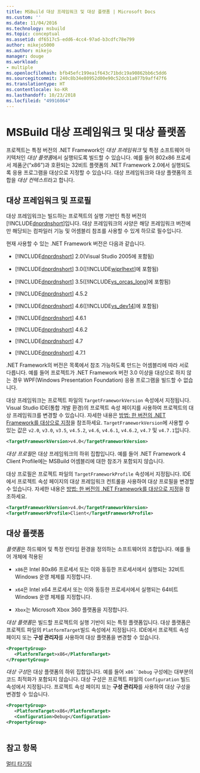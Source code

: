 ```yaml
---
title: MSBuild 대상 프레임워크 및 대상 플랫폼 | Microsoft Docs
ms.custom: ''
ms.date: 11/04/2016
ms.technology: msbuild
ms.topic: conceptual
ms.assetid: df6517c5-edd6-4cc4-97ad-b3cdfc78e799
author: mikejo5000
ms.author: mikejo
manager: douge
ms.workload:
- multiple
ms.openlocfilehash: bfb45efc199ea1f643c71bdc19a90862bb6c5dd6
ms.sourcegitcommit: 240c8b34e80952d00e90c52dcb1a077b9aff47f6
ms.translationtype: HT
ms.contentlocale: ko-KR
ms.lasthandoff: 10/23/2018
ms.locfileid: "49916064"
---
```

# <a name="msbuild-target-framework-and-target-platform"></a>MSBuild 대상 프레임워크 및 대상 플랫폼
프로젝트는 특정 버전의 .NET Framework인 *대상 프레임워크* 및 특정 소프트웨어 아키텍처인 *대상 플랫폼*에서 실행되도록 빌드할 수 있습니다.  예를 들어 802x86 프로세서 제품군(“x86”)과 호환되는 32비트 플랫폼의 .NET Framework 2.0에서 실행되도록 응용 프로그램을 대상으로 지정할 수 있습니다. 대상 프레임워크와 대상 플랫폼의 조합을 *대상 컨텍스트*라고 합니다.  
  
## <a name="target-framework-and-profile"></a>대상 프레임워크 및 프로필  
 대상 프레임워크는 빌드하는 프로젝트의 실행 기반인 특정 버전의 [!INCLUDE[dnprdnshort](../code-quality/includes/dnprdnshort_md.md)]입니다. 대상 프레임워크의 사양은 해당 프레임워크 버전에만 해당되는 컴파일러 기능 및 어셈블리 참조를 사용할 수 있게 하므로 필수입니다.  
  
 현재 사용할 수 있는 .NET Framework 버전은 다음과 같습니다.  
  
- [!INCLUDE[dnprdnshort](../code-quality/includes/dnprdnshort_md.md)] 2.0(Visual Studio 2005에 포함됨)  
  
- [!INCLUDE[dnprdnshort](../code-quality/includes/dnprdnshort_md.md)] 3.0([!INCLUDE[wiprlhext](../debugger/includes/wiprlhext_md.md)]에 포함됨)  
  
- [!INCLUDE[dnprdnshort](../code-quality/includes/dnprdnshort_md.md)] 3.5([!INCLUDE[vs_orcas_long](../debugger/includes/vs_orcas_long_md.md)]에 포함됨)  
  
- [!INCLUDE[dnprdnshort](../code-quality/includes/dnprdnshort_md.md)] 4.5.2  
  
- [!INCLUDE[dnprdnshort](../code-quality/includes/dnprdnshort_md.md)] 4.6([!INCLUDE[vs_dev14](../misc/includes/vs_dev14_md.md)]에 포함됨)  

- [!INCLUDE[dnprdnshort](../code-quality/includes/dnprdnshort_md.md)] 4.6.1  

- [!INCLUDE[dnprdnshort](../code-quality/includes/dnprdnshort_md.md)] 4.6.2  

- [!INCLUDE[dnprdnshort](../code-quality/includes/dnprdnshort_md.md)] 4.7  

- [!INCLUDE[dnprdnshort](../code-quality/includes/dnprdnshort_md.md)] 4.7.1  

.NET Framework의 버전은 목록에서 참조 가능하도록 만드는 어셈블리에 따라 서로 다릅니다. 예를 들어 프로젝트가 .NET Framework 버전 3.0 이상을 대상으로 하지 않는 경우 WPF(Windows Presentation Foundation) 응용 프로그램을 빌드할 수 없습니다.  

대상 프레임워크는 프로젝트 파일의 `TargetFrameworkVersion` 속성에서 지정됩니다. Visual Studio IDE(통합 개발 환경)의 프로젝트 속성 페이지를 사용하여 프로젝트의 대상 프레임워크를 변경할 수 있습니다. 자세한 내용은 [방법: 한 버전의 .NET Framework를 대상으로 지정](../ide/how-to-target-a-version-of-the-dotnet-framework.md)을 참조하세요. `TargetFrameworkVersion`에 사용할 수 있는 값은 `v2.0`, `v3.0`, `v3.5`, `v4.5.2`, `v4.6`, `v4.6.1`, `v4.6.2`, `v4.7` 및 `v4.7.1`입니다.  
  
```xml  
<TargetFrameworkVersion>v4.0</TargetFrameworkVersion>  
```  
  
 *대상 프로필*은 대상 프레임워크의 하위 집합입니다. 예를 들어 .NET Framework 4 Client Profile에는 MSBuild 어셈블리에 대한 참조가 포함되지 않습니다.  
  
 대상 프로필은 프로젝트 파일의 `TargetFrameworkProfile` 속성에서 지정됩니다. IDE에서 프로젝트 속성 페이지의 대상 프레임워크 컨트롤을 사용하여 대상 프로필을 변경할 수 있습니다. 자세한 내용은 [방법: 한 버전의 .NET Framework를 대상으로 지정](../ide/how-to-target-a-version-of-the-dotnet-framework.md)을 참조하세요.  
  
```xml  
<TargetFrameworkVersion>v4.0</TargetFrameworkVersion>  
<TargetFrameworkProfile>Client</TargetFrameworkProfile>  
```  
  
## <a name="target-platform"></a>대상 플랫폼  
 *플랫폼*은 하드웨어 및 특정 런타임 환경을 정의하는 소프트웨어의 조합입니다. 예를 들어 개체에 적용된  
  
-   `x86`은 Intel 80x86 프로세서 또는 이와 동등한 프로세서에서 실행되는 32비트 Windows 운영 체제를 지정합니다.  

-   `x64`은 Intel x64 프로세서 또는 이와 동등한 프로세서에서 실행되는 64비트 Windows 운영 체제를 지정합니다.
  
-   `Xbox`는 Microsoft Xbox 360 플랫폼을 지정합니다.  

*대상 플랫폼*은 빌드할 프로젝트의 실행 기반이 되는 특정 플랫폼입니다. 대상 플랫폼은 프로젝트 파일의 `PlatformTarget`빌드 속성에서 지정됩니다. IDE에서 프로젝트 속성 페이지 또는 **구성 관리자**를 사용하여 대상 플랫폼을 변경할 수 있습니다.  

```xml  
<PropertyGroup>  
   <PlatformTarget>x86</PlatformTarget>  
</PropertyGroup>  

```  

*대상 구성*은 대상 플랫폼의 하위 집합입니다. 예를 들어 `x86``Debug` 구성에는 대부분의 코드 최적화가 포함되지 않습니다. 대상 구성은 프로젝트 파일의 `Configuration` 빌드 속성에서 지정됩니다. 프로젝트 속성 페이지 또는 **구성 관리자**를 사용하여 대상 구성을 변경할 수 있습니다.  

```xml  
<PropertyGroup>  
   <PlatformTarget>x86</PlatformTarget>  
   <Configuration>Debug</Configuration>  
<PropertyGroup>  
  
```  

## <a name="see-also"></a>참고 항목  
 [멀티 타기팅](../msbuild/msbuild-multitargeting-overview.md)
